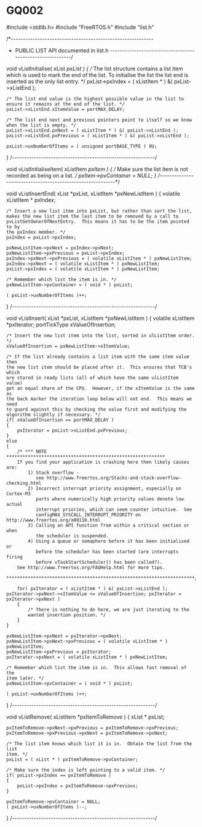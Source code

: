 # GQ002
#include <stdlib.h>
#include "FreeRTOS.h"
#include "list.h"

/*-----------------------------------------------------------
 * PUBLIC LIST API documented in list.h
 *----------------------------------------------------------*/

void vListInitialise( xList *pxList )
{
	/* The list structure contains a list item which is used to mark the
	end of the list.  To initialise the list the list end is inserted
	as the only list entry. */
	pxList->pxIndex = ( xListItem * ) &( pxList->xListEnd );

	/* The list end value is the highest possible value in the list to
	ensure it remains at the end of the list. */
	pxList->xListEnd.xItemValue = portMAX_DELAY;

	/* The list end next and previous pointers point to itself so we know
	when the list is empty. */
	pxList->xListEnd.pxNext = ( xListItem * ) &( pxList->xListEnd );
	pxList->xListEnd.pxPrevious = ( xListItem * ) &( pxList->xListEnd );

	pxList->uxNumberOfItems = ( unsigned portBASE_TYPE ) 0U;
}
/*-----------------------------------------------------------*/

void vListInitialiseItem( xListItem *pxItem )
{
	/* Make sure the list item is not recorded as being on a list. */
	pxItem->pvContainer = NULL;
}
/*-----------------------------------------------------------*/

void vListInsertEnd( xList *pxList, xListItem *pxNewListItem )
{
volatile xListItem * pxIndex;

	/* Insert a new list item into pxList, but rather than sort the list,
	makes the new list item the last item to be removed by a call to
	pvListGetOwnerOfNextEntry.  This means it has to be the item pointed to by
	the pxIndex member. */
	pxIndex = pxList->pxIndex;

	pxNewListItem->pxNext = pxIndex->pxNext;
	pxNewListItem->pxPrevious = pxList->pxIndex;
	pxIndex->pxNext->pxPrevious = ( volatile xListItem * ) pxNewListItem;
	pxIndex->pxNext = ( volatile xListItem * ) pxNewListItem;
	pxList->pxIndex = ( volatile xListItem * ) pxNewListItem;

	/* Remember which list the item is in. */
	pxNewListItem->pvContainer = ( void * ) pxList;

	( pxList->uxNumberOfItems )++;
}
/*-----------------------------------------------------------*/

void vListInsert( xList *pxList, xListItem *pxNewListItem )
{
volatile xListItem *pxIterator;
portTickType xValueOfInsertion;

	/* Insert the new list item into the list, sorted in ulListItem order. */
	xValueOfInsertion = pxNewListItem->xItemValue;

	/* If the list already contains a list item with the same item value then
	the new list item should be placed after it.  This ensures that TCB's which
	are stored in ready lists (all of which have the same ulListItem value)
	get an equal share of the CPU.  However, if the xItemValue is the same as
	the back marker the iteration loop below will not end.  This means we need
	to guard against this by checking the value first and modifying the
	algorithm slightly if necessary. */
	if( xValueOfInsertion == portMAX_DELAY )
	{
		pxIterator = pxList->xListEnd.pxPrevious;
	}
	else
	{
		/* *** NOTE ***********************************************************
		If you find your application is crashing here then likely causes are:
			1) Stack overflow -
			   see http://www.freertos.org/Stacks-and-stack-overflow-checking.html
			2) Incorrect interrupt priority assignment, especially on Cortex-M3
			   parts where numerically high priority values denote low actual
			   interrupt priories, which can seem counter intuitive.  See
			   configMAX_SYSCALL_INTERRUPT_PRIORITY on http://www.freertos.org/a00110.html
			3) Calling an API function from within a critical section or when
			   the scheduler is suspended.
			4) Using a queue or semaphore before it has been initialised or
			   before the scheduler has been started (are interrupts firing
			   before vTaskStartScheduler() has been called?).
		See http://www.freertos.org/FAQHelp.html for more tips.
		**********************************************************************/
		
		for( pxIterator = ( xListItem * ) &( pxList->xListEnd ); pxIterator->pxNext->xItemValue <= xValueOfInsertion; pxIterator = pxIterator->pxNext )
		{
			/* There is nothing to do here, we are just iterating to the
			wanted insertion position. */
		}
	}

	pxNewListItem->pxNext = pxIterator->pxNext;
	pxNewListItem->pxNext->pxPrevious = ( volatile xListItem * ) pxNewListItem;
	pxNewListItem->pxPrevious = pxIterator;
	pxIterator->pxNext = ( volatile xListItem * ) pxNewListItem;

	/* Remember which list the item is in.  This allows fast removal of the
	item later. */
	pxNewListItem->pvContainer = ( void * ) pxList;

	( pxList->uxNumberOfItems )++;
}
/*-----------------------------------------------------------*/

void vListRemove( xListItem *pxItemToRemove )
{
xList * pxList;

	pxItemToRemove->pxNext->pxPrevious = pxItemToRemove->pxPrevious;
	pxItemToRemove->pxPrevious->pxNext = pxItemToRemove->pxNext;
	
	/* The list item knows which list it is in.  Obtain the list from the list
	item. */
	pxList = ( xList * ) pxItemToRemove->pvContainer;

	/* Make sure the index is left pointing to a valid item. */
	if( pxList->pxIndex == pxItemToRemove )
	{
		pxList->pxIndex = pxItemToRemove->pxPrevious;
	}

	pxItemToRemove->pvContainer = NULL;
	( pxList->uxNumberOfItems )--;
}
/*-----------------------------------------------------------*/
